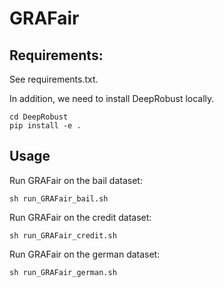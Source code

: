 # GRAFair
## Requirements:
See requirements.txt.

In addition, we need to install DeepRobust locally.
```
cd DeepRobust
pip install -e .
```
## Usage
Run GRAFair on the bail dataset:
```
sh run_GRAFair_bail.sh
```
Run GRAFair on the credit dataset:
```
sh run_GRAFair_credit.sh
```
Run GRAFair on the german dataset:
```
sh run_GRAFair_german.sh
```
